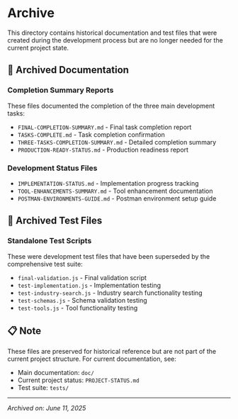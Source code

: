 # Archive

This directory contains historical documentation and test files that were created during the development process but are no longer needed for the current project state.

## 📄 **Archived Documentation**

### **Completion Summary Reports** 
These files documented the completion of the three main development tasks:
- `FINAL-COMPLETION-SUMMARY.md` - Final task completion report
- `TASKS-COMPLETE.md` - Task completion confirmation  
- `THREE-TASKS-COMPLETION-SUMMARY.md` - Detailed completion summary
- `PRODUCTION-READY-STATUS.md` - Production readiness report

### **Development Status Files**
- `IMPLEMENTATION-STATUS.md` - Implementation progress tracking
- `TOOL-ENHANCEMENTS-SUMMARY.md` - Tool enhancement documentation
- `POSTMAN-ENVIRONMENTS-GUIDE.md` - Postman environment setup guide

## 🧪 **Archived Test Files**

### **Standalone Test Scripts**
These were development test files that have been superseded by the comprehensive test suite:
- `final-validation.js` - Final validation script
- `test-implementation.js` - Implementation testing
- `test-industry-search.js` - Industry search functionality testing
- `test-schemas.js` - Schema validation testing
- `test-tools.js` - Tool functionality testing

## 📋 **Note**

These files are preserved for historical reference but are not part of the current project structure. For current documentation, see:
- Main documentation: `doc/`
- Current project status: `PROJECT-STATUS.md`
- Test suite: `tests/`

---

*Archived on: June 11, 2025*
